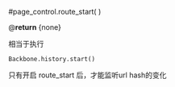 #page_control.route_start( )

@**return** {none}

相当于执行
```
Backbone.history.start()
```

只有开启 route_start 后，才能监听url hash的变化